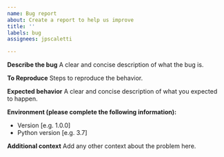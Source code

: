 ```yaml
---
name: Bug report
about: Create a report to help us improve
title: ''
labels: bug
assignees: jpscaletti

---
```


**Describe the bug**
A clear and concise description of what the bug is.

**To Reproduce**
Steps to reproduce the behavior.

**Expected behavior**
A clear and concise description of what you expected to happen.

**Environment (please complete the following information):**
 - Version [e.g. 1.0.0]
 - Python version [e.g. 3.7]

**Additional context**
Add any other context about the problem here.
